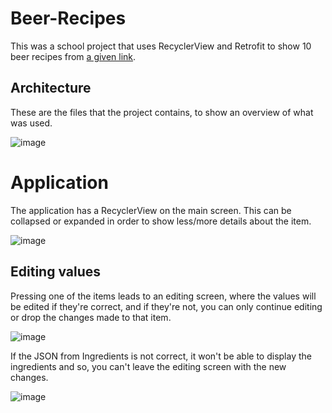 # Beer-Recipes
This was a school project that uses RecyclerView and Retrofit to show 10 beer recipes from [a given link](https://api.punkapi.com/v2/beers?page=1&per_page=10).

## Architecture

These are the files that the project contains, to show an overview of what was used.

![image](https://drive.google.com/uc?export=view&id=1bRPj7512faBWSxbPiM-jFn55K2fF60it)

# Application

The application has a RecyclerView on the main screen. This can be collapsed or expanded in order to show less/more details about the item.

![image](https://drive.google.com/uc?export=view&id=1eEkrN0qzCF3qMOWX-NFEusYZRM1C5mEe)

## Editing values

Pressing one of the items leads to an editing screen, where the values will be edited if they're correct, and if they're not, you can only continue editing or drop the changes made to that item.

![image](https://drive.google.com/uc?export=view&id=1oOBicqgO_W3m-R5DWPZSkeuZqiPTjOeL)

If the JSON from Ingredients is not correct, it won't be able to display the ingredients and so, you can't leave the editing screen with the new changes.

![image](https://drive.google.com/uc?export=view&id=12jOfhNFy_yrvAIs0LtRhxaOwOKUSxdrB)

